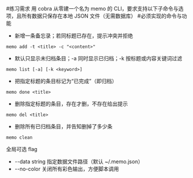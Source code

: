 #练习需求
用 cobra 从零建一个名为 memo 的 CLI，要求支持以下子命令与选项，且所有数据只保存在本地 JSON 文件（无需数据库）
#必须实现的命令与功能
- 新增一条备忘录；若同标题已存在，提示冲突并拒绝
```
memo add -t <title> -c "<content>"
```
- 默认只显示未归档条目；-a 同时显示已归档；-k 按标题或内容关键词过滤
```
memo list [-a] [-k <keyword>]
```
- 把指定标题的条目标记为“已完成”（即归档）
```
memo done <title>
```
- 删除指定标题的条目，存在才删，不存在给出提示
```
memo del <title>
```
- 删除所有已归档条目，并告知删掉了多少条
```
memo clean
```
全局可选 flag
- --data string  指定数据文件路径（默认 ~/.memo.json）
- --no-color     关闭所有彩色输出，方便脚本调用
